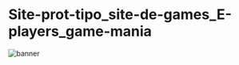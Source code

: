 # Site-prot-tipo_site-de-games_E-players_game-mania


![banner](https://user-images.githubusercontent.com/111949554/198312436-ed7664a9-f095-4d72-8219-b9eb510c0000.png)

